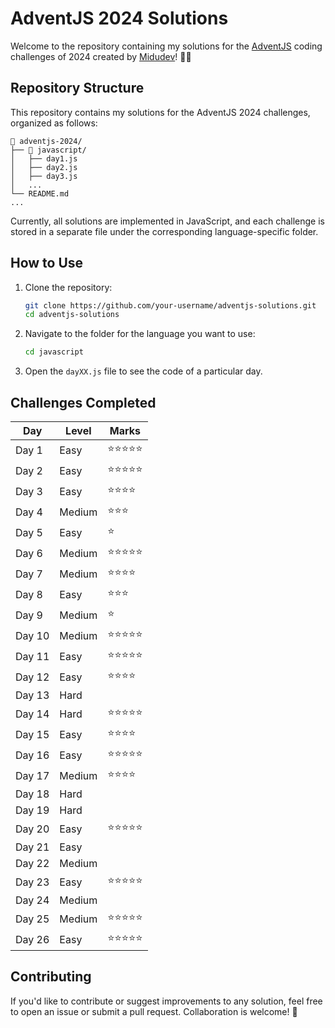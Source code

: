 # AdventJS 2024 Solutions

Welcome to the repository containing my solutions for the [AdventJS](https://adventjs.dev/es) coding challenges of 2024 created by  [Midudev](https://midu.dev/)! 🎄✨

## Repository Structure

This repository contains my solutions for the AdventJS 2024 challenges, organized as follows:

```
📂 adventjs-2024/
├── 📂 javascript/
│   ├── day1.js
│   ├── day2.js
│   ├── day3.js
│   ...
└── README.md
...
```

Currently, all solutions are implemented in JavaScript, and each challenge is stored in a separate file under the corresponding language-specific folder.

## How to Use

1. Clone the repository:

   ```bash
   git clone https://github.com/your-username/adventjs-solutions.git
   cd adventjs-solutions
   ```

2. Navigate to the folder for the language you want to use:

   ```bash
   cd javascript
   ```

3. Open the `dayXX.js` file to see the code of a particular day.


## Challenges Completed

| Day    | Level   | Marks        |
|--------|---------|--------------|
| Day 1  | Easy    | ⭐⭐⭐⭐⭐ |
| Day 2  | Easy    | ⭐⭐⭐⭐⭐ |
| Day 3  | Easy    | ⭐⭐⭐⭐ |
| Day 4  | Medium  | ⭐⭐⭐ |
| Day 5  | Easy    | ⭐ |
| Day 6  | Medium  | ⭐⭐⭐⭐⭐ |
| Day 7  | Medium  | ⭐⭐⭐⭐ |
| Day 8  | Easy    | ⭐⭐⭐ |
| Day 9  | Medium  | ⭐ |
| Day 10 | Medium  | ⭐⭐⭐⭐⭐ |
| Day 11 | Easy    | ⭐⭐⭐⭐⭐ |
| Day 12 | Easy    | ⭐⭐⭐⭐ |
| Day 13 | Hard    |    |
| Day 14 | Hard    | ⭐⭐⭐⭐⭐ |
| Day 15 | Easy    | ⭐⭐⭐⭐ |
| Day 16 | Easy    | ⭐⭐⭐⭐⭐ |
| Day 17 | Medium  | ⭐⭐⭐⭐ |
| Day 18 | Hard    |   |
| Day 19 | Hard    |    |
| Day 20 | Easy    | ⭐⭐⭐⭐⭐ |
| Day 21 | Easy    |   |
| Day 22 | Medium  |    |
| Day 23 | Easy    | ⭐⭐⭐⭐⭐ |
| Day 24 | Medium  |    |
| Day 25 | Medium  | ⭐⭐⭐⭐⭐ |
| Day 26 | Easy    | ⭐⭐⭐⭐⭐ |

## Contributing

If you'd like to contribute or suggest improvements to any solution, feel free to open an issue or submit a pull request. Collaboration is welcome! 🌟